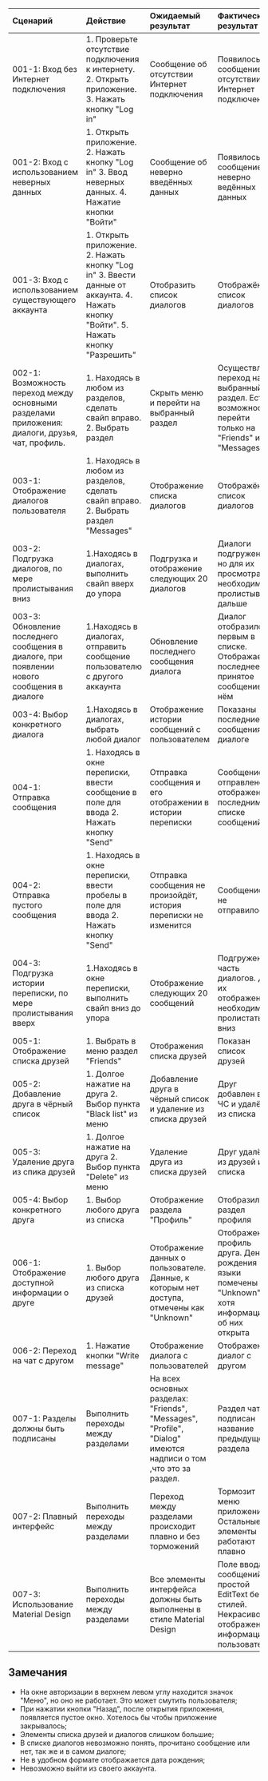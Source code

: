 |Cценарий|Действие|Ожидаемый результат|Фактический результат| Оценка|
|:---|:---|:---|:---|:---|
|001-1: Вход без Интернет подключения | 1. Проверьте отсутствие подключения к интернету. 2. Открыть приложение. 3. Нажать кнопку "Log in" | Сообщение об отсутствии Интернет подключения |Появилось сообщение об отсутствии Интернет подключения | 100%|
|001-2: Вход с использованием неверных данных | 1. Открыть приложение. 2. Нажать кнопку "Log in" 3. Ввод неверных данных. 4. Нажатие кнопки "Войти" | Сообщение об неверно введённых данных |Появилось сообщение о неверно ведённых данных | 100%|
|001-3: Вход с использованием существующего аккаунта | 1. Открыть приложение. 2. Нажать кнопку "Log in" 3. Ввести данные от аккаунта. 4. Нажать кнопку "Войти". 5. Нажать кнопку "Разрешить" | Отобразить список диалогов |Отображён список диалогов |100% |
|002-1: Возможность переход между основными разделами приложения: диалоги, друзья, чат, профиль. | 1. Находясь в любом из разделов, сделать свайп вправо. 2. Выбрать раздел | Скрыть меню и перейти на выбранный раздел |Осуществлен переход на выбранный раздел. Есть возможность перейти только на "Friends" и "Messages" |50% |
|003-1: Отображение диалогов пользователя | 1. Находясь в любом из разделов, сделать свайп вправо. 2. Выбрать раздел "Messages" | Отображение списка диалогов |Отображён список диалогов |100% |
|003-2: Подгрузка диалогов, по мере пролистывания вниз | 1.Находясь в диалогах, выполнить свайп вверх до упора | Подгрузка и отображение следующих 20 диалогов |Диалоги подгружены, но для их просмотра необходимо пролистывать дальше | 50% |
|003-3: Обновление последнего сообщения в диалоге, при появлении нового сообщения в диалоге | 1.Находясь в диалогах, отправить сообщение пользователю с другого аккаунта | Обновление последнего сообщения диалога |Диалог отобразился первым в списке. Отображается последнее принятое сообщение в нём |100% |
|003-4: Выбор конкретного диалога | 1.Находясь в диалогах, выбрать любой диалог | Отображение истории сообщений с пользователем |Показаны последние сообщения в диалоге |100% |
|004-1: Отправка сообщения | 1. Находясь в окне переписки, ввести сообщение в поле для ввода 2. Нажать кнопку  "Send" | Отправка сообщения и его отображении в истории переписки | Сообщение отправлено и отображено последним в списке сообщений| 100%|
|004-2: Отправка пустого сообщения | 1. Находясь в окне переписки, ввести пробелы в поле для ввода 2. Нажать кнопку  "Send" | Отправка сообщения не произойдёт, история переписки не изменится | Сообщение не отправилось| 100%|
|004-3: Подгрузка истории переписки, по мере пролистывания вверх | 1.Находясь в окне переписки, выполнить свайп вниз до упора | Отображение следующих 20 сообщений |Подгружена часть диалогов. Для их отображения необходимо пролистать вниз | 100% |
|005-1: Отображение списка друзей | 1. Выбрать в меню раздел "Friends" | Отображения списка друзей |Показан список друзей |100%|
|005-2: Добавление друга в чёрный список | 1. Долгое нажатие на друга 2. Выбор пункта "Black list" из меню | Добавление друга в чёрный список и удаление из списка друзей | Друг добавлен в ЧС и удалён из списка |100% |
|005-3: Удаление друга из спика друзей | 1. Долгое нажатие на друга 2. Выбор пункта "Delete" из меню | Удаление друга из списка друзей | Друг удалён из друзей и из списка|100% |
|005-4: Выбор конкретного друга | 1. Выбор любого друга из списка | Отображение раздела "Профиль" | Отобразился раздел профиля|100% |
|006-1: Отображение доступной информации о друге | 1. Выбор любого друга из списка друзей | Отображение данных о пользователе. Данные, к которым нет доступа, отмечены как "Unknown" |Отображен профиль друга. День рождения и языки помечены как "Unknown", хотя информация об них открыта | 0% |
|006-2: Переход на чат с другом | 1. Нажатие кнопки "Write message" | Отображение диалога с пользователей | Отображен диалог с другом|100% |
|007-1: Разделы должны быть подписаны | Выполнить переходы между разделами | На всех основных разделах: "Friends", "Messages", "Profile", "Dialog" имеются надписи о том ,что это за раздел. | Раздел чата подписан название предыдущего раздела| 50% |
|007-2: Плавный интерфейс | Выполнить переходы между разделами| Переход между разделами происходит плавно и без торможений | Тормозит меню приложения. Остальные элементы работают плавно| 70% |
|007-3: Использование Material Design | Выполнить переходы между разделами | Все элементы интерфейса должны быть выполнены в стиле Material Design | Поле ввода сообщений простой EditText без стилей. Некрасивое отображение информации о пользователе| 50%|

## Замечания
* На окне авторизации в верхнем левом углу находится значок "Меню", но оно не работает. Это может смутить пользователя;
* При нажатии кнопки "Назад", после открытия приложения, появляется пустое окно. Хотелось бы чтобы приложение закрывалось;
* Элементы списка друзей и диалогов слишком большие;
* В списке диалогов невозможно понять, прочитано сообщение или нет, так же и в самом диалоге;
* Не в удобном формате отображается дата рождения;
* Невозможно выйти из своего аккаунта.
